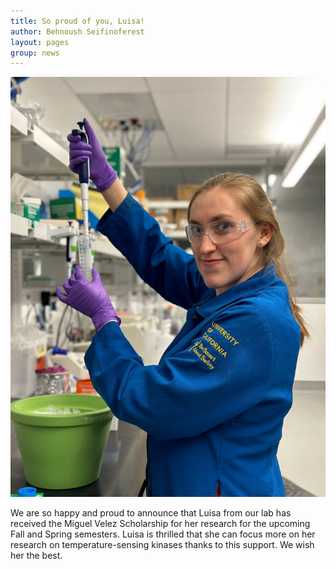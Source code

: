 ```yaml
---
title: So proud of you, Luisa! 
author: Behnoush Seifinoferest 
layout: pages
group: news
---
```


<span class="image fit"><img src="/images/2023-05-16-Luisa_Fellowship.jpg" alt="" class="img-responsive"></span>

We are so happy and proud to announce that Luisa from our lab has received the Miguel Velez Scholarship for her research for the upcoming Fall and Spring semesters. Luisa is thrilled that she can focus more on her research on temperature-sensing kinases thanks to this support. We wish her the best. 
